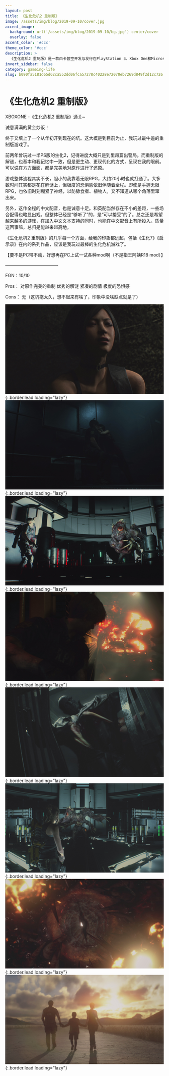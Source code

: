 ```yaml
---
layout: post
title: 《生化危机2 重制版》
image: /assets/img/blog/2019-09-10/cover.jpg
accent_image: 
  background: url('/assets/img/blog/2019-09-10/bg.jpg') center/cover
  overlay: false
accent_color: '#ccc'
theme_color: '#ccc'
description: >
  《生化危机2 重制版》是一款由卡普空开发与发行在PlayStation 4、Xbox One和Microsoft Windows等平台上的第三人称射击恐怖游戏。本作是1998年《生化危机2》的完全重制版本。游戏于2019年1月25日上市，含繁、简中文字幕与普通话配音。
invert_sidebar: false
category: gameing-life
slug: b090fa5181d65d62ca552dd06fca57278c40228e72070eb7269d849f2d12c726
---
```


# 《生化危机2 重制版》

XBOXONE -《生化危机2 重制版》通关~

诚意满满的黄金炒饭！

终于又填上了一个从年初开到现在的坑。这大概是到目前为止，我玩过最牛逼的重制版游戏了。

前两年曾玩过一半PS版的生化2，记得进度大概只是到里昂篇出警局。而重制版的解谜，也基本和我记忆中一致，但是更生动、更现代化的方式，呈现在我的眼前。可以说在方方面面，都是完美地对原作进行了还原。

游戏整体流程其实不长，胆小的我靠着无限RPG，大约20小时也就打通了。大多数时间其实都是花在解谜上，但极度的恐惧感依旧伴随着全程。即使是手握无限RPG，也依旧时刻绷紧了神经，以防舔食者、植物人，又不知道从哪个角落里窜出来。

另外，这作全程的中文配音，也是诚意十足。和英配当然存在不小的差距，一些场合配得也略显出戏。但整体已经是“够听了”的，是“可以接受”的了。总之还是希望越来越多的游戏，在加入中文文本支持的同时，也能在中文配音上有所投入。质量这回事嘛，总归是能越来越高地。

《生化危机2 重制版》的几乎每一个方面，给我的印象都远超，包括《生化7》《启示录》在内的系列作品，应该是我玩过最棒的生化危机游戏了。

【要不是PC带不动，好想再在PC上试一试各种mod啊（不是指王阿姨R18 mod）】

————————————

FGN：10/10

Pros：
对原作完美的重制
优秀的解谜
紧凑的剧情
极度的恐惧感

Cons：
无（这坑拖太久，想不起来有啥了，印象中没啥缺点就是了）

![](/assets/img/blog/2019-09-10/1.jpg){:.border.lead loading="lazy"}
![](/assets/img/blog/2019-09-10/2.jpg){:.border.lead loading="lazy"}
![](/assets/img/blog/2019-09-10/3.jpg){:.border.lead loading="lazy"}
![](/assets/img/blog/2019-09-10/4.jpg){:.border.lead loading="lazy"}
![](/assets/img/blog/2019-09-10/5.jpg){:.border.lead loading="lazy"}
![](/assets/img/blog/2019-09-10/6.jpg){:.border.lead loading="lazy"}
![](/assets/img/blog/2019-09-10/7.jpg){:.border.lead loading="lazy"}
![](/assets/img/blog/2019-09-10/8.jpg){:.border.lead loading="lazy"}

